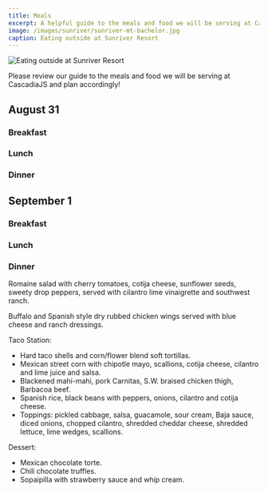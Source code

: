 ```yaml
---
title: Meals
excerpt: A helpful guide to the meals and food we will be serving at CascadiaJS, please plan accordingly!
image: /images/sunriver/sunriver-mt-bachelor.jpg
caption: Eating outside at Sunriver Resort
---
```

![Eating outside at Sunriver Resort](/images/sunriver/sunriver-mt-bachelor.jpg)

Please review our guide to the meals and food we will be serving at CascadiaJS and plan accordingly!

## August 31

### Breakfast


### Lunch


### Dinner

## September 1 


### Breakfast


### Lunch


### Dinner

Romaine salad with cherry tomatoes, cotija cheese, sunflower seeds, sweety drop peppers, served with cilantro lime vinaigrette and southwest ranch.

Buffalo and Spanish style dry rubbed chicken wings served with blue cheese and ranch dressings.

Taco Station:

- Hard taco shells and corn/flower blend soft tortillas.
- Mexican street corn with chipotle mayo, scallions, cotija cheese, cilantro and lime juice and salsa.
- Blackened mahi-mahi, pork Carnitas, S.W. braised chicken thigh, Barbacoa beef.
- Spanish rice, black beans with peppers, onions, cilantro and cotija cheese.
- Toppings: pickled cabbage, salsa, guacamole, sour cream, Baja sauce, diced onions, chopped cilantro, shredded cheddar cheese, shredded lettuce, lime wedges, scallions.

Dessert:

- Mexican chocolate torte.
- Chili chocolate truffles.
- Sopaipilla with strawberry sauce and whip cream.